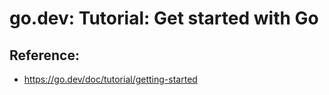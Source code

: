 # go.dev: Tutorial: Get started with Go

## Reference:

- https://go.dev/doc/tutorial/getting-started
